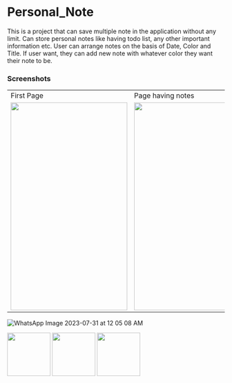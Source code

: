 # Personal_Note
This is a project that can save multiple note in the application without any limit. Can store personal notes like having todo list, any other important information etc. User can arrange notes on the basis of Date, Color and Title. If user want, they can add new note with whatever color they want their note to be.


### Screenshots
<table>
  <tr>
    <td>First Page</td>
     <td>Page having notes</td>
     <td>Order the notes</td>
     <td>Create New Note</td>
  </tr>
  <tr>
    <td><img src=""![WhatsApp Image 2023-07-31 at 12 05 08 AM](https://github.com/06div/Personal_Note/assets/138322370/ec28ac90-45a9-4fc8-a40b-f81052fd3c3d)"" width=270 height=480></td>
    <td><img src=""C:\Users\Divya Sharma\Downloads\WhatsApp Image 2023-07-31 at 12.05.08 AM(1).jpeg"" width=270 height=480></td>
    <td><img src=""C:\Users\Divya Sharma\Downloads\WhatsApp Image 2023-07-31 at 12.05.08 AM(2).jpeg"" width=270 height=480></td>
    <td><img src=""C:\Users\Divya Sharma\Downloads\WhatsApp Image 2023-07-31 at 12.05.08 AM(3).jpeg"" width=270 height=480></td>
  </tr>
 </table>

![WhatsApp Image 2023-07-31 at 12 05 08 AM](https://github.com/06div/Personal_Note/assets/138322370/ec28ac90-45a9-4fc8-a40b-f81052fd3c3d)


<p float="left">
  <img src="/C:\Users\Divya Sharma\Downloads\WhatsApp Image 2023-07-31 at 12.05.08 AM(1).jpeg" width="100" />
  <img src="/![WhatsApp Image 2023-07-31 at 12 05 08 AM](https://github.com/06div/Personal_Note/assets/138322370/ec28ac90-45a9-4fc8-a40b-f81052fd3c3d)" width="100" /> 
  <img src="/C:\Users\Divya Sharma\Downloads\WhatsApp Image 2023-07-31 at 12.05.08 AM(2).jpeg" width="100" />
</p>
